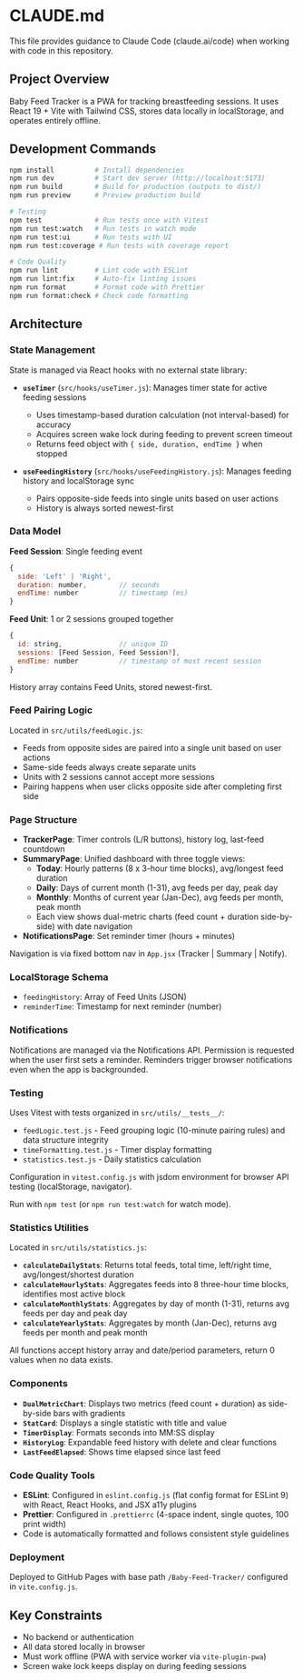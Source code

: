 # CLAUDE.md

This file provides guidance to Claude Code (claude.ai/code) when working with code in this repository.

## Project Overview

Baby Feed Tracker is a PWA for tracking breastfeeding sessions. It uses React 19 + Vite with Tailwind CSS, stores data locally in localStorage, and operates entirely offline.

## Development Commands

```bash
npm install          # Install dependencies
npm run dev          # Start dev server (http://localhost:5173)
npm run build        # Build for production (outputs to dist/)
npm run preview      # Preview production build

# Testing
npm test             # Run tests once with Vitest
npm run test:watch   # Run tests in watch mode
npm run test:ui      # Run tests with UI
npm run test:coverage # Run tests with coverage report

# Code Quality
npm run lint         # Lint code with ESLint
npm run lint:fix     # Auto-fix linting issues
npm run format       # Format code with Prettier
npm run format:check # Check code formatting
```

## Architecture

### State Management

State is managed via React hooks with no external state library:

- **`useTimer`** (`src/hooks/useTimer.js`): Manages timer state for active feeding sessions
  - Uses timestamp-based duration calculation (not interval-based) for accuracy
  - Acquires screen wake lock during feeding to prevent screen timeout
  - Returns feed object with `{ side, duration, endTime }` when stopped

- **`useFeedingHistory`** (`src/hooks/useFeedingHistory.js`): Manages feeding history and localStorage sync
  - Pairs opposite-side feeds into single units based on user actions
  - History is always sorted newest-first

### Data Model

**Feed Session**: Single feeding event
```js
{
  side: 'Left' | 'Right',
  duration: number,        // seconds
  endTime: number          // timestamp (ms)
}
```

**Feed Unit**: 1 or 2 sessions grouped together
```js
{
  id: string,              // unique ID
  sessions: [Feed Session, Feed Session?],
  endTime: number          // timestamp of most recent session
}
```

History array contains Feed Units, stored newest-first.

### Feed Pairing Logic

Located in `src/utils/feedLogic.js`:

- Feeds from opposite sides are paired into a single unit based on user actions
- Same-side feeds always create separate units
- Units with 2 sessions cannot accept more sessions
- Pairing happens when user clicks opposite side after completing first side

### Page Structure

- **TrackerPage**: Timer controls (L/R buttons), history log, last-feed countdown
- **SummaryPage**: Unified dashboard with three toggle views:
  - **Today**: Hourly patterns (8 x 3-hour time blocks), avg/longest feed duration
  - **Daily**: Days of current month (1-31), avg feeds per day, peak day
  - **Monthly**: Months of current year (Jan-Dec), avg feeds per month, peak month
  - Each view shows dual-metric charts (feed count + duration side-by-side) with date navigation
- **NotificationsPage**: Set reminder timer (hours + minutes)

Navigation is via fixed bottom nav in `App.jsx` (Tracker | Summary | Notify).

### LocalStorage Schema

- `feedingHistory`: Array of Feed Units (JSON)
- `reminderTime`: Timestamp for next reminder (number)

### Notifications

Notifications are managed via the Notifications API. Permission is requested when the user first sets a reminder. Reminders trigger browser notifications even when the app is backgrounded.

### Testing

Uses Vitest with tests organized in `src/utils/__tests__/`:
- `feedLogic.test.js` - Feed grouping logic (10-minute pairing rules) and data structure integrity
- `timeFormatting.test.js` - Timer display formatting
- `statistics.test.js` - Daily statistics calculation

Configuration in `vitest.config.js` with jsdom environment for browser API testing (localStorage, navigator).

Run with `npm test` (or `npm run test:watch` for watch mode).

### Statistics Utilities

Located in `src/utils/statistics.js`:

- **`calculateDailyStats`**: Returns total feeds, total time, left/right time, avg/longest/shortest duration
- **`calculateHourlyStats`**: Aggregates feeds into 8 three-hour time blocks, identifies most active block
- **`calculateMonthlyStats`**: Aggregates by day of month (1-31), returns avg feeds per day and peak day
- **`calculateYearlyStats`**: Aggregates by month (Jan-Dec), returns avg feeds per month and peak month

All functions accept history array and date/period parameters, return 0 values when no data exists.

### Components

- **`DualMetricChart`**: Displays two metrics (feed count + duration) as side-by-side bars with gradients
- **`StatCard`**: Displays a single statistic with title and value
- **`TimerDisplay`**: Formats seconds into MM:SS display
- **`HistoryLog`**: Expandable feed history with delete and clear functions
- **`LastFeedElapsed`**: Shows time elapsed since last feed

### Code Quality Tools

- **ESLint**: Configured in `eslint.config.js` (flat config format for ESLint 9) with React, React Hooks, and JSX a11y plugins
- **Prettier**: Configured in `.prettierrc` (4-space indent, single quotes, 100 print width)
- Code is automatically formatted and follows consistent style guidelines

### Deployment

Deployed to GitHub Pages with base path `/Baby-Feed-Tracker/` configured in `vite.config.js`.

## Key Constraints

- No backend or authentication
- All data stored locally in browser
- Must work offline (PWA with service worker via `vite-plugin-pwa`)
- Screen wake lock keeps display on during feeding sessions
